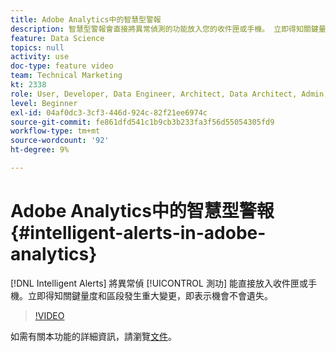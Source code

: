 ```yaml
---
title: Adobe Analytics中的智慧型警報
description: 智慧型警報會直接將異常偵測的功能放入您的收件匣或手機。 立即得知關鍵量度和區段發生重大變更，即表示機會不會遺失。
feature: Data Science
topics: null
activity: use
doc-type: feature video
team: Technical Marketing
kt: 2338
role: User, Developer, Data Engineer, Architect, Data Architect, Admin, Leader
level: Beginner
exl-id: 04af0dc3-3cf3-446d-924c-82f21ee6974c
source-git-commit: fe861dfd541c1b9cb3b233fa3f56d55054305fd9
workflow-type: tm+mt
source-wordcount: '92'
ht-degree: 9%

---
```


# Adobe Analytics中的智慧型警報 {#intelligent-alerts-in-adobe-analytics}

[!DNL Intelligent Alerts] 將異常偵 [!UICONTROL 測功] 能直接放入收件匣或手機。立即得知關鍵量度和區段發生重大變更，即表示機會不會遺失。

>[!VIDEO](https://video.tv.adobe.com/v/25446/?quality=12)

如需有關本功能的詳細資訊，請瀏覽[文件](https://experienceleague.adobe.com/docs/analytics/analyze/analysis-workspace/virtual-analyst/intelligent-alerts/intellligent-alerts.html?lang=en)。
